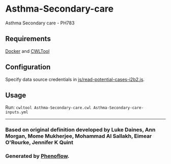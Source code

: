 # Asthma-Secondary-care

Asthma Secondary care - PH783

## Requirements

[Docker](https://docs.docker.com/install/) and [CWLTool](https://github.com/common-workflow-language/cwltool#install)

## Configuration

Specify data source credentials in [js/read-potential-cases-i2b2.js](js/read-potential-cases-i2b2.js).

## Usage

Run: `cwltool Asthma-Secondary-care.cwl Asthma-Secondary-care-inputs.yml`

***

### Based on original definition developed by Luke Daines, Ann Morgan, Mome Mukherjee, Mohammad Al Sallakh, Eimear O'Rourke, Jennifer K Quint
### Generated by [Phenoflow](https://kclhi.org/phenoflow).

